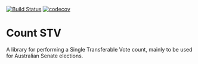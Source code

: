 [![Build Status](https://travis-ci.org/tmccarthy/countstv.svg?branch=master)](https://travis-ci.org/tmccarthy/countstv)
[![codecov](https://codecov.io/gh/tmccarthy/countstv/branch/master/graph/badge.svg)](https://codecov.io/gh/tmccarthy/countstv)

# Count STV

A library for performing a Single Transferable Vote count, mainly to be used for Australian Senate elections.
